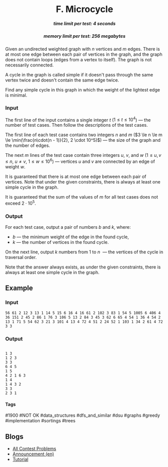 <h1 style='text-align: center;'> F. Microcycle</h1>

<h5 style='text-align: center;'>time limit per test: 4 seconds</h5>
<h5 style='text-align: center;'>memory limit per test: 256 megabytes</h5>

Given an undirected weighted graph with $n$ vertices and $m$ edges. There is at most one edge between each pair of vertices in the graph, and the graph does not contain loops (edges from a vertex to itself). The graph is not necessarily connected.

A cycle in the graph is called simple if it doesn't pass through the same vertex twice and doesn't contain the same edge twice.

Find any simple cycle in this graph in which the weight of the lightest edge is minimal.

### Input

The first line of the input contains a single integer $t$ ($1 \le t \le 10^4$) — the number of test cases. Then follow the descriptions of the test cases.

The first line of each test case contains two integers $n$ and $m$ ($3 \le n \le m \le \min(\frac{n\cdot(n - 1)}{2}, 2 \cdot 10^5)$) — the size of the graph and the number of edges.

The next $m$ lines of the test case contain three integers $u$, $v$, and $w$ ($1 \le u, v \le n$, $u \ne v$, $1 \le w \le 10^6$) — vertices $u$ and $v$ are connected by an edge of weight $w$.

It is guaranteed that there is at most one edge between each pair of vertices. Note that under the given constraints, there is always at least one simple cycle in the graph.

It is guaranteed that the sum of the values of $m$ for all test cases does not exceed $2 \cdot 10^5$.

### Output

For each test case, output a pair of numbers $b$ and $k$, where:

* $b$ — the minimum weight of the edge in the found cycle,
* $k$ — the number of vertices in the found cycle.

On the next line, output $k$ numbers from $1$ to $n$  — the vertices of the cycle in traversal order.

Note that the answer always exists, as under the given constraints, there is always at least one simple cycle in the graph.

## Example

### Input


```text
56 61 2 12 3 13 1 14 5 15 6 16 4 16 61 2 102 3 83 1 54 5 1005 6 406 4 36 151 2 45 2 86 1 76 3 106 5 13 2 84 3 45 3 62 6 65 4 54 1 36 4 54 2 13 1 71 5 54 62 3 21 3 101 4 13 4 72 4 51 2 24 52 1 103 1 34 2 61 4 72 3 3
```
### Output

```text

1 3
1 2 3 
3 3
6 4 5 
1 5
4 2 1 6 3 
1 4
1 4 3 2 
3 3
2 3 1 

```


#### Tags 

#1900 #NOT OK #data_structures #dfs_and_similar #dsu #graphs #greedy #implementation #sortings #trees 

## Blogs
- [All Contest Problems](../Codeforces_Round_923_(Div._3).md)
- [Announcement (en)](../blogs/Announcement_(en).md)
- [Tutorial](../blogs/Tutorial.md)
